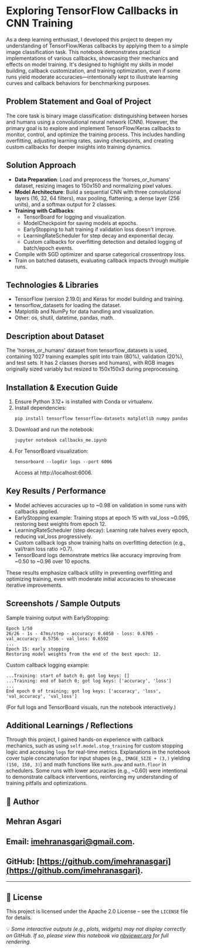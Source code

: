 # Exploring TensorFlow Callbacks in CNN Training

As a deep learning enthusiast, I developed this project to deepen my understanding of TensorFlow/Keras callbacks by applying them to a simple image classification task. This notebook demonstrates practical implementations of various callbacks, showcasing their mechanics and effects on model training. It's designed to highlight my skills in model building, callback customization, and training optimization, even if some runs yield moderate accuracies—intentionally kept to illustrate learning curves and callback behaviors for benchmarking purposes.

## Problem Statement and Goal of Project

The core task is binary image classification: distinguishing between horses and humans using a convolutional neural network (CNN). However, the primary goal is to explore and implement TensorFlow/Keras callbacks to monitor, control, and optimize the training process. This includes handling overfitting, adjusting learning rates, saving checkpoints, and creating custom callbacks for deeper insights into training dynamics.

## Solution Approach

- **Data Preparation**: Load and preprocess the 'horses_or_humans' dataset, resizing images to 150x150 and normalizing pixel values.
- **Model Architecture**: Build a sequential CNN with three convolutional layers (16, 32, 64 filters), max pooling, flattening, a dense layer (256 units), and a softmax output for 2 classes.
- **Training with Callbacks**:
  - TensorBoard for logging and visualization.
  - ModelCheckpoint for saving models at epochs.
  - EarlyStopping to halt training if validation loss doesn't improve.
  - LearningRateScheduler for step decay and exponential decay.
  - Custom callbacks for overfitting detection and detailed logging of batch/epoch events.
- Compile with SGD optimizer and sparse categorical crossentropy loss.
- Train on batched datasets, evaluating callback impacts through multiple runs.

## Technologies & Libraries

- TensorFlow (version 2.19.0) and Keras for model building and training.
- tensorflow_datasets for loading the dataset.
- Matplotlib and NumPy for data handling and visualization.
- Other: os, shutil, datetime, pandas, math.

## Description about Dataset

The 'horses_or_humans' dataset from tensorflow_datasets is used, containing 1027 training examples split into train (80%), validation (20%), and test sets. It has 2 classes (horses and humans), with RGB images originally sized variably but resized to 150x150x3 during preprocessing.

## Installation & Execution Guide

1. Ensure Python 3.12+ is installed with Conda or virtualenv.
2. Install dependencies:
   ```
   pip install tensorflow tensorflow-datasets matplotlib numpy pandas
   ```
3. Download and run the notebook:
   ```
   jupyter notebook callbacks_me.ipynb
   ```
4. For TensorBoard visualization:
   ```
   tensorboard --logdir logs --port 6006
   ```
   Access at http://localhost:6006.

## Key Results / Performance

- Model achieves accuracies up to ~0.98 on validation in some runs with callbacks applied.
- EarlyStopping example: Training stops at epoch 15 with val_loss ~0.095, restoring best weights from epoch 12.
- LearningRateScheduler (step decay): Learning rate halves every epoch, reducing val_loss progressively.
- Custom callback logs show training halts on overfitting detection (e.g., val/train loss ratio >0.7).
- TensorBoard logs demonstrate metrics like accuracy improving from ~0.50 to ~0.96 over 10 epochs.

These results emphasize callback utility in preventing overfitting and optimizing training, even with moderate initial accuracies to showcase iterative improvements.

## Screenshots / Sample Outputs

Sample training output with EarlyStopping:
```
Epoch 1/50
26/26 - 1s - 47ms/step - accuracy: 0.6058 - loss: 0.6705 - val_accuracy: 0.5756 - val_loss: 0.6592
...
Epoch 15: early stopping
Restoring model weights from the end of the best epoch: 12.
```

Custom callback logging example:
```
...Training: start of batch 0; got log keys: []
...Training: end of batch 0; got log keys: ['accuracy', 'loss']
...
End epoch 0 of training; got log keys: ['accuracy', 'loss', 'val_accuracy', 'val_loss']
```

(For full logs and TensorBoard visuals, run the notebook interactively.)

## Additional Learnings / Reflections

Through this project, I gained hands-on experience with callback mechanics, such as using `self.model.stop_training` for custom stopping logic and accessing `logs` for real-time metrics. Explanations in the notebook cover tuple concatenation for input shapes (e.g., `IMAGE_SIZE + (3,)` yielding `(150, 150, 3)`) and math functions like `math.pow` and `math.floor` in schedulers. Some runs with lower accuracies (e.g., ~0.60) were intentional to demonstrate callback interventions, reinforcing my understanding of training pitfalls and optimizations.

## 👤 Author

## Mehran Asgari
## **Email:** [imehranasgari@gmail.com](mailto:imehranasgari@gmail.com).
## **GitHub:** [https://github.com/imehranasgari](https://github.com/imehranasgari).

---

## 📄 License

This project is licensed under the Apache 2.0 License – see the `LICENSE` file for details.

💡 *Some interactive outputs (e.g., plots, widgets) may not display correctly on GitHub. If so, please view this notebook via [nbviewer.org](https://nbviewer.org) for full rendering.*